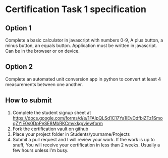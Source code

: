 # Certification Task 1 specification

## Option 1
Complete a basic calculator in javascript with numbers 0-9, A plus button, a minus button, an equals button.
Application must be written in javascript. Can be in the browser or on device.

## Option 2
Complete an automated unit conversion app in python to convert at least 4 measurements between one another.

## How to submit
1. Complete the student signup sheet at https://docs.google.com/forms/d/e/1FAIpQLSd1C17Ya1IEvDdfbiZTz1SmoqZYIE0s0DpPeSE8MbRKCmvkkg/viewform
2. Fork the certification vault on github
3. Place your project folder in Students/yourname/Projects
4. Submit a pull request and I will review your work. If the work is up to snuff, You will receive your certification in less than 2 weeks. Usually a few hours unless I'm busy.